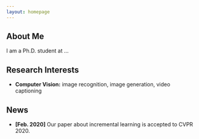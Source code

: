 ```yaml
---
layout: homepage
---
```


## About Me

I am a Ph.D. student at ...

## Research Interests

- **Computer Vision:** image recognition, image generation, video captioning

## News

- **[Feb. 2020]** Our paper about incremental learning is accepted to CVPR 2020.


